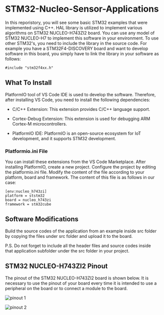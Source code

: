 # STM32-Nucleo-Sensor-Applications

In this reporistory, you will see some basic STM32 examples that were implemented using C++. HAL library is utilized to implement various algorithms on STM32 NUCLEO-H743ZI2 board. You can use any model of STM32 NUCLEO-H7 to implement this software in your environment. To use other STM32's, you need to include the library in the source code. For example you have a STM32F4-DISCOVERY board and want to develop software in this board, you simply have to link the library in your software as follows:

    #include "stm32f4xx.h"

## What To Install

PlatformIO tool of VS Code IDE is used to develop the software. Therefore, after installing VS Code, you need to install the following dependencies:

- C/C++ Extension: This extension provides C/C++ language support.
  
- Cortex-Debug Extension: This extension is used for debugging ARM Cortex-M microcontrollers.
  
- PlatformIO IDE: PlatformIO is an open-source ecosystem for IoT development, and it supports STM32 development.

### Platformio.ini File

You can install these extensions from the VS Code Marketplace. After installing PlatformIO, create a new project. Configure the project by editing the platformio.ini file. Modify the content of the file according to your platform, board and framework. The content of this file is as follows in our case:


    [env:nucleo_h743zi]
    platform = ststm32
    board = nucleo_h743zi
    framework = stm32cube

## Software Modifications

Build the source codes of the application from an example inside src folder by copying the files under src folder and upload it to the board.

P.S. Do not forget to include all the header files and source codes inside that application subfolder under the src folder in your project.


## STM32 NUCLEO-H743ZI2 Pinout

The pinout of the STM32 NUCLEO-H743ZI2 board is shown below. It is necessary to use the pinout of your board every time it is intended to use a peripheral on the board or to connect a module to the board.

![pinout 1](https://os.mbed.com/media/uploads/jeromecoutant/nucleo_h743zi2_zio_left_2019_10_9.png)

![pinout 2](https://os.mbed.com/media/uploads/jeromecoutant/nucleo_h743zi2_zio_right_2019_10_9.png)